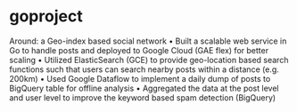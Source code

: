 # goproject
Around: a Geo-index based social network
• Built a scalable web service in Go to handle posts and deployed to Google Cloud (GAE flex) for better scaling
• Utilized ElasticSearch (GCE) to provide geo-location based search functions such that users can search nearby posts within a distance (e.g. 200km)
• Used Google Dataflow to implement a daily dump of posts to BigQuery table for offline analysis
• Aggregated the data at the post level and user level to improve the keyword based spam detection (BigQuery)
